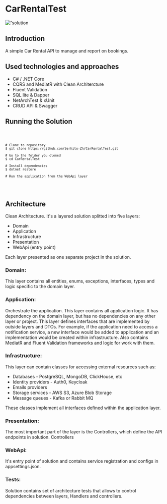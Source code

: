 <h1 align="left">
    CarRentalTest
</h1>

<p align=”center”>
    <img src=”https://user-images.githubusercontent.com/132525576/236681925-2dcc2386-da01-403d-b80a-9d6d5d4356e0.png" alt=”solution banner” style="max-width: 100%;">
</p>

<h2>
    Introduction
</h2>
A simple Car Rental API to manage and report on bookings.

<h2>
Used technologies and approaches
</h2>
    <ul>
        <li>C# / .NET Core</li>
        <li>CQRS and MediatR with Clean Architercture</li>
        <li>Fluent Validation</li>
        <li>SQL lite & Dapper</li>
        <li>NetArchTest & xUnit</li>
        <li>CRUD API & Swagger</li>
    </ul>

<h2>
    Running the Solution
</h2>

<div>
<code>

    # Clone to repository
    $ git clone https://github.com/Serhito-Zh/CarRentalTest.git
    
    # Go to the folder you cloned
    $ cd CarRentalTest
    
    # Install dependencies
    $ dotnet restore
    
    # Run the application from the WebApi layer
 </code>
</div>

<h2>
Architecture
</h2>

<p>
    Clean Architecture. 
    It's a layered solution splitted into five layers:
</p>

<ul>
    <li>Domain</li>
    <li>Application</li>
    <li>Infrastructure</li>
    <li>Presentation</li>
    <li>WebApi (entry point)</li>
</ul>

Each layer presented as one separate project in the solution.

<h3>
    Domain:
</h3>

This layer contains all entities, enums, exceptions, interfaces, types and logic specific to the domain layer.

<h3>
    Application:
</h3>

Orchestrate the application. This layer contains all application logic. 
It has dependency on the domain layer, but has no dependencies on any other layer or project. 
This layer defines interfaces that are implemented by outside layers and DTOs. 
For example, if the application need to access a notification service, a new interface would be added to application and an implementation would be created within infrastructure.
Also contains MediatR and Fluent Validation frameworks and logic for work with them.

<h3>
    Infrastructure:
</h3>

This layer can contain classes for accessing external resources such as:

<ul>
    <li>Databases - PostgreSQL, MongoDB, ClickHouse, etc</li>
    <li>Identity providers - Auth0, Keycloak</li>
    <li>Emails providers</li>
    <li>Storage services - AWS S3, Azure Blob Storage</li>
    <li>Message queues - Kafka or Rabbit MQ </li>
</ul>

These classes implement all interfaces defined within the application layer.

<h3>
    Presentation:
</h3>

The most important part of the layer is the Controllers, which define the API endpoints in solution.
Controllers 

<h3>
    WebApi:
</h3>    

It's entry point of solution and contains service registration and configs in appsettings.json.

<h3>
    Tests:
</h3>

Solution contains set of architecture tests that allows to control dependencies between layers, Handlers and controllers.
